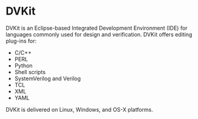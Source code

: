 # DVKit

DVKit is an Eclipse-based Integrated Development Environment (IDE) for languages commonly used for design and verification. 
DVKit offers editing plug-ins for:
- C/C++
- PERL
- Python
- Shell scripts
- SystemVerilog and Verilog
- TCL
- XML
- YAML

DVKit is delivered on Linux, Windows, and OS-X platforms.

